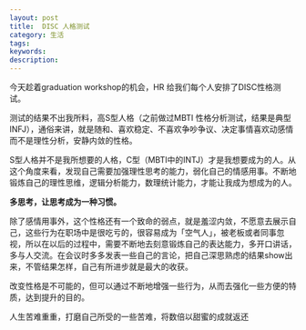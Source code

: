 ```yaml
---
layout: post
title:  DISC 人格测试
category: 生活
tags:
keywords:
description:
---
```





  今天趁着graduation workshop的机会，HR 给我们每个人安排了DISC性格测试。

  测试的结果不出我所料，高S型人格（之前做过MBTI 性格分析测试，结果是典型INFJ），通俗来讲，就是随和、喜欢稳定、不喜欢争吵争议、决定事情喜欢动感情而不是理性分析，安静内敛的性格。

  S型人格并不是我所想要的人格，C型（MBTI中的INTJ）才是我想要成为的人。从这个角度来看，发现自己需要加强理性思考的能力，弱化自己的情感用事。不断地锻炼自己的理性思维，逻辑分析能力，数理统计能力，才能让我成为想成为的人。

**多思考，让思考成为一种习惯。**

  除了感情用事外，这个性格还有一个致命的弱点，就是羞涩内敛，不愿意去展示自己，这些行为在职场中是很吃亏的，很容易成为「空气人」，被老板或者同事忽视，所以在以后的过程中，需要不断地去刻意锻炼自己的表达能力，多开口讲话，多与人交流。在会议时多多发表一些自己的言论，把自己深思熟虑的结果show出来，不管结果怎样，自己有所进步就是最大的收获。

  改变性格是不可能的，但可以通过不断地增强一些行为，从而去强化一些方便的特质，达到提升的目的。

  人生苦难重重，打磨自己所受的一些苦难，将数倍以甜蜜的成就返还

